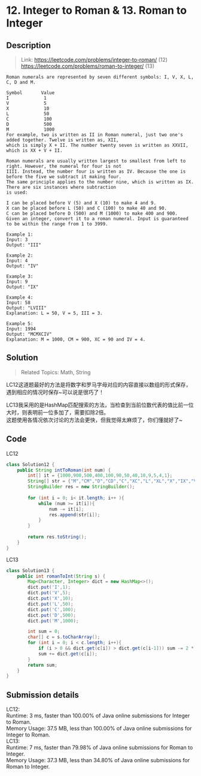# 12. Integer to Roman & 13. Roman to Integer

## Description
> Link: https://leetcode.com/problems/integer-to-roman/ (12) https://leetcode.com/problems/roman-to-integer/ (13)

```
Roman numerals are represented by seven different symbols: I, V, X, L, C, D and M.

Symbol       Value
I             1
V             5
X             10
L             50
C             100
D             500
M             1000
For example, two is written as II in Roman numeral, just two one's added together. Twelve is written as, XII,
which is simply X + II. The number twenty seven is written as XXVII, which is XX + V + II.

Roman numerals are usually written largest to smallest from left to right. However, the numeral for four is not 
IIII. Instead, the number four is written as IV. Because the one is before the five we subtract it making four. 
The same principle applies to the number nine, which is written as IX. There are six instances where subtraction
is used:

I can be placed before V (5) and X (10) to make 4 and 9. 
X can be placed before L (50) and C (100) to make 40 and 90. 
C can be placed before D (500) and M (1000) to make 400 and 900.
Given an integer, convert it to a roman numeral. Input is guaranteed to be within the range from 1 to 3999.

Example 1:
Input: 3
Output: "III"

Example 2:
Input: 4
Output: "IV"

Example 3:
Input: 9
Output: "IX"

Example 4:
Input: 58
Output: "LVIII"
Explanation: L = 50, V = 5, III = 3.

Example 5:
Input: 1994
Output: "MCMXCIV"
Explanation: M = 1000, CM = 900, XC = 90 and IV = 4.

```


## Solution

> Related Topics: Math, String

LC12这道题最好的方法是将数字和罗马字母对应的内容直接以数组的形式保存，遇到相应的情况时保存~可以说是很巧了！

LC13我采用的是HashMap匹配搜索的方法，当检查到当前位数代表的值比前一位大时，则表明前一位多加了，需要扣除2倍。<br>
这题使用各情况依次讨论的方法会更快，但我觉得太麻烦了，你们懂就好了~

## Code
LC12
```java
class Solution12 {
    public String intToRoman(int num) {
        int[] it = {1000,900,500,400,100,90,50,40,10,9,5,4,1};
		String[] str = {"M","CM","D","CD","C","XC","L","XL","X","IX","V","IV","I"};
        StringBuilder res = new StringBuilder();
        
        for (int i = 0; i< it.length; i++ ){
            while (num >= it[i]){
                num -= it[i];
                res.append(str[i]);
            }
        }
        
        return res.toString();
    }
}
```
LC13
```java
class Solution13 {
    public int romanToInt(String s) {
        Map<Character, Integer> dict = new HashMap<>();
        dict.put('I',1);
        dict.put('V',5);
        dict.put('X',10);
        dict.put('L',50);
        dict.put('C',100);
        dict.put('D',500);
        dict.put('M',1000);

        int sum = 0;
        char[] c = s.toCharArray();
        for (int i = 0; i < c.length; i++){
            if (i > 0 && dict.get(c[i]) > dict.get(c[i-1])) sum -= 2 * dict.get(c[i-1]);
            sum += dict.get(c[i]);
        }
        return sum;
    }
}
```

## Submission details
LC12:<br>
Runtime: 3 ms, faster than 100.00% of Java online submissions for Integer to Roman.<br>
Memory Usage: 37.5 MB, less than 100.00% of Java online submissions for Integer to Roman.<br>
LC13:<br>
Runtime: 7 ms, faster than 79.98% of Java online submissions for Roman to Integer.<br>
Memory Usage: 37.3 MB, less than 34.80% of Java online submissions for Roman to Integer.
